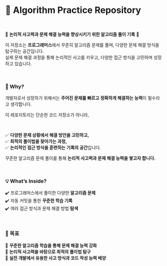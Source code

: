 # 🧩 Algorithm Practice Repository

<br>

🚀 **논리적 사고력과 문제 해결 능력을 향상시키기 위한 알고리즘 풀이 기록** 🚀

이 저장소는 **프로그래머스**에서 꾸준히 알고리즘 문제를 풀며, 다양한 문제 해결 방식을 탐구하는 공간입니다.  
실제 문제 해결 과정을 통해 논리적인 사고를 키우고, 다양한 접근 방식을 고민하며 성장하고 있습니다.

<br>

### 📌 Why?

개발자로서 성장하기 위해서는 **주어진 문제를 빠르고 정확하게 해결하는 능력**이 필수라고 생각합니다.

이 레포지토리는 단순한 코드 저장소가 아니라,

<br>

✅ **다양한 문제 상황에서 해결 방안을 고민하고,**  
✅ **최적의 풀이법을 찾아가는 과정,**  
✅ **논리적인 접근 방식을 훈련하는 기록의 공간**입니다.  

꾸준한 알고리즘 문제 풀이를 통해 **논리적 사고력과 문제 해결 능력을 쌓고자 합니다.**

<br>

### 💡 What’s Inside?

✔️ 프로그래머스에서 풀이한 다양한 **알고리즘 문제**  
✔️ 자동 커밋을 통한 **꾸준한 학습 기록**  
✔️ 여러 접근 방식과 문제 해결 방법 **탐색**  

<br>

### 🎯 목표

📌 **꾸준한 알고리즘 학습을 통해 문제 해결 능력 강화**  
📌 **논리적 사고력을 바탕으로 최적의 풀이법 탐구**  
📌 **실전 개발에서 유용한 사고 방식과 코드 작성 능력 배양**  
